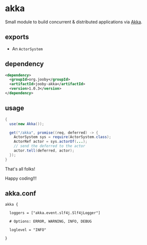 # akka

Small module to build concurrent & distributed applications via [Akka](http://akka.io).

## exports
* An ```ActorSystem```

## dependency

```xml
<dependency>
  <groupId>org.jooby</groupId>
  <artifactId>jooby-akka</artifactId>
  <version>1.0.3</version>
</dependency>
```

## usage

```java
{
  use(new Akka());

  get("/akka", promise((req, deferred) -> {
    ActorSystem sys = require(ActorSystem.class);
    ActorRef actor = sys.actorOf(...);
    // send the deferred to the actor
    actor.tell(deferred, actor);
  });
}
```

That's all folks!

Happy coding!!!

## akka.conf

```properties
akka {

  loggers = ["akka.event.slf4j.Slf4jLogger"]

  # Options: ERROR, WARNING, INFO, DEBUG

  loglevel = "INFO"

}
```
